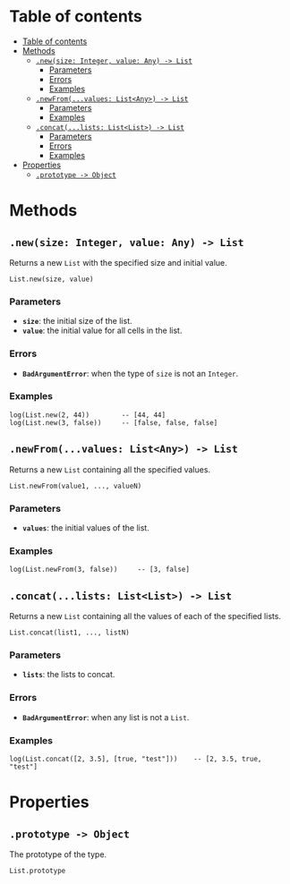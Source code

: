 
# Table of contents

- [Table of contents](#table-of-contents)
- [Methods](#methods)
  - [`.new(size: Integer, value: Any) -> List`](#newsize-integer-value-any---list)
    - [Parameters](#parameters)
    - [Errors](#errors)
    - [Examples](#examples)
  - [`.newFrom(...values: List<Any>) -> List`](#newfromvalues-listany---list)
    - [Parameters](#parameters-1)
    - [Examples](#examples-1)
  - [`.concat(...lists: List<List>) -> List`](#concatlists-listlist---list)
    - [Parameters](#parameters-2)
    - [Errors](#errors-1)
    - [Examples](#examples-2)
- [Properties](#properties)
  - [`.prototype -> Object`](#prototype---object)

# Methods

## `.new(size: Integer, value: Any) -> List`

Returns a new `List` with the specified size and initial value.

```lxm
List.new(size, value)
```

### Parameters

- **`size`**: the initial size of the list.
- **`value`**: the initial value for all cells in the list.

### Errors

- **`BadArgumentError`**: when the type of `size` is not an `Integer`.

### Examples

```lxm
log(List.new(2, 44))        -- [44, 44]
log(List.new(3, false))     -- [false, false, false]
```

## `.newFrom(...values: List<Any>) -> List`

Returns a new `List` containing all the specified values.

```lxm
List.newFrom(value1, ..., valueN)
```

### Parameters

- **`values`**: the initial values of the list.

### Examples

```lxm
log(List.newFrom(3, false))     -- [3, false]
```

## `.concat(...lists: List<List>) -> List`

Returns a new `List` containing all the values of each of the specified lists.

```lxm
List.concat(list1, ..., listN)
```

### Parameters

- **`lists`**: the lists to concat.

### Errors

- **`BadArgumentError`**: when any list is not a `List`.

### Examples

```lxm
log(List.concat([2, 3.5], [true, "test"]))    -- [2, 3.5, true, "test"]
```

# Properties

## `.prototype -> Object`

The prototype of the type.

```lxm
List.prototype
```

